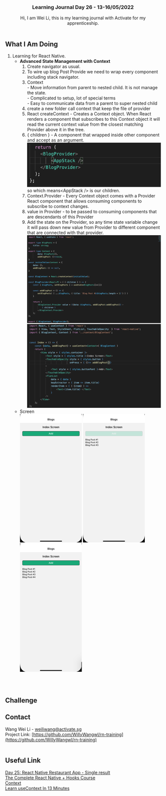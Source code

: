 <br />
<div align="center">

  <h3 align="center">Learning Journal Day 26 - 13-16/05/2022</h3>

  <p align="center">
    Hi, I am Wei Li, this is my learning journal with Activate for my apprenticeship. 
    <br /><br />
  </p>
</div>
<!-- What I Am Doing -->

## What I Am Doing

<oL>
  <li>    
    Learning for React Native.
    <ul>
        <li>
            <b>Advanced State Management with Context</b> <br />
             <ol>
                <li>Create navigator as usual.</li>
                <li>To wire up blog Post Provide we need to wrap every component including stack navigator.</li>
                <li>Context<br />
                    - Move information from parent to nested child. It is not manage the state.<br />
                    - Complicated to setup, lot of special terms<br />
                    - Easy to communicate data from a parent to super nested child<br />
                </li>
                <li>create a new folder call context that keep the file of provider</li>
                <li>React createContext - Creates a Context object. When React renders a component that subscribes to this Context object it will read the current context value from the closest matching Provider above it in the tree.</li>
                <li>{ children } - A component that wrapped inside other component and accept as an argument.<br />
                    <img src="../img/May/13/01.png" width="500"/><br />
                    so which means&#60;AppStack /&#62; is our children. 
                </li>
                <li>Context.Provider - Every Context object comes with a Provider React component that allows consuming components to subscribe to context changes.</li>
                <li>value in Provider - to be passed to consuming components that are descendants of this Provider</li>
                <li>Add the state on the Provider, so any time state variable change it will pass down new value from Provider to different component that are connected with that provider.  </li>
                <img src="../img/May/13/02.png" width="500"/><br />
                <img src="../img/May/13/03.png" width="500"/><br />
            </ol>
        </li>
        <li>Screen<br />
            <img src="../img/May/13/04.png" width="200"/>
            <img src="../img/May/13/05.png" width="200"/>
            <img src="../img/May/13/06.png" width="200"/>
        </li>
    </ul>
    </li>
</ol>
<br /><br />

<!-- Challenge -->

## Challenge

<!-- CONTACT -->

## Contact

Wang Wei Li - weiliwang@activate.sg<br />
Project Link: [https://github.com/WillyWangwl/rn-training](https://github.com/WillyWangwl/rn-training)
<br /><br />

<!-- Useful Link -->

## Useful Link

[Day 25: React Native Restaurant App - Single result](https://docs.google.com/document/d/1r1bZSt7AudY1e2cr7j6yAAILupXcYy-QbWT_WXlOefU/edit#heading=h.sjc7nb6il2di)<br />
[The Complete React Native + Hooks Course](https://www.udemy.com/course/the-complete-react-native-and-redux-course/learn/lecture/15707328#overview)<br />
[Context](https://reactjs.org/docs/context.html)<br />
[Learn useContext In 13 Minutes](https://www.youtube.com/watch?v=5LrDIWkK_Bc)<br />
